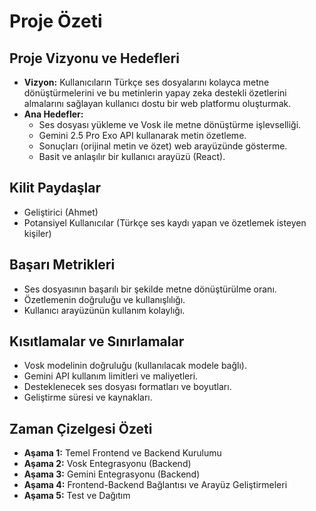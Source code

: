 # Proje Özeti

## Proje Vizyonu ve Hedefleri
- **Vizyon:** Kullanıcıların Türkçe ses dosyalarını kolayca metne dönüştürmelerini ve bu metinlerin yapay zeka destekli özetlerini almalarını sağlayan kullanıcı dostu bir web platformu oluşturmak.
- **Ana Hedefler:**
    - Ses dosyası yükleme ve Vosk ile metne dönüştürme işlevselliği.
    - Gemini 2.5 Pro Exo API kullanarak metin özetleme.
    - Sonuçları (orijinal metin ve özet) web arayüzünde gösterme.
    - Basit ve anlaşılır bir kullanıcı arayüzü (React).

## Kilit Paydaşlar
- Geliştirici (Ahmet)
- Potansiyel Kullanıcılar (Türkçe ses kaydı yapan ve özetlemek isteyen kişiler)

## Başarı Metrikleri
- Ses dosyasının başarılı bir şekilde metne dönüştürülme oranı.
- Özetlemenin doğruluğu ve kullanışlılığı.
- Kullanıcı arayüzünün kullanım kolaylığı.

## Kısıtlamalar ve Sınırlamalar
- Vosk modelinin doğruluğu (kullanılacak modele bağlı).
- Gemini API kullanım limitleri ve maliyetleri.
- Desteklenecek ses dosyası formatları ve boyutları.
- Geliştirme süresi ve kaynakları.

## Zaman Çizelgesi Özeti
- **Aşama 1:** Temel Frontend ve Backend Kurulumu
- **Aşama 2:** Vosk Entegrasyonu (Backend)
- **Aşama 3:** Gemini Entegrasyonu (Backend)
- **Aşama 4:** Frontend-Backend Bağlantısı ve Arayüz Geliştirmeleri
- **Aşama 5:** Test ve Dağıtım